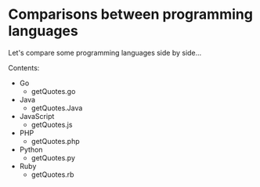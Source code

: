 # Comparisons between programming languages

Let's compare some programming languages side by side...

Contents: 
- Go
    -   getQuotes.go
- Java
    -   getQuotes.Java
- JavaScript
    -   getQuotes.js
- PHP
    -   getQuotes.php
- Python
    -   getQuotes.py
- Ruby
    -   getQuotes.rb
